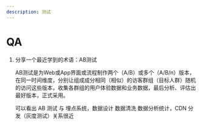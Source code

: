 ```yaml
---
description: 测试
---
```


# QA

1. 分享一个最近学到的术语：AB测试

   AB测试是为Web或App界面或流程制作两个（A/B）或多个（A/B/n）版本，在同一时间维度，分别让组成成分相同（相似）的访客群组（目标人群）随机的访问这些版本，收集各群组的用户体验数据和业务数据，最后分析、评估出最好版本，正式采用。

   可以看出 AB 测试 与 埋点系统，数据设计 数据清洗 数据分析统计，CDN 分发（灰度测试）关系很近

